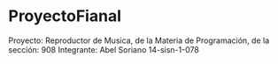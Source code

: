 # ProyectoFianal
Proyecto: Reproductor de Musica, de la Materia de Programación, de la sección: 908 Integrante: Abel Soriano 14-sisn-1-078
